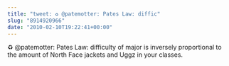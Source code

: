 ```yaml
---
title: "tweet: ♻ @patemotter: Pates Law: diffic"
slug: "8914920966"
date: "2010-02-10T19:22:41+00:00"
---
```

♻ @patemotter: Pates Law: difficulty of major is inversely proportional to the amount of North Face jackets and Uggz in your classes.